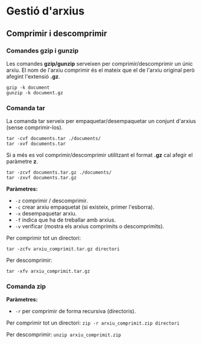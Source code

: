 # Gestió d'arxius

## Comprimir i descomprimir

### Comandes gzip i gunzip

Les comandes **gzip/gunzip** serveixen per comprimir/descomprimir un únic arxiu.
El nom de l'arxiu comprimir és el mateix que el de l'arxiu original però afegint l'extensió **.gz**.

```
gzip -k document
gunzip -k document.gz
```

### Comanda tar

La comanda tar serveix per empaquetar/desempaquetar un conjunt d'arxius (sense comprimir-los).

```
tar -cvf documents.tar ./documents/
tar -xvf documents.tar
```

Si a més es vol comprimir/descomprimir utilitzant el format **.gz** cal afegir el paràmetre **z**.

```
tar -zcvf documents.tar.gz ./documents/
tar -zxvf documents.tar.gz
```

**Paràmetres:**
* `-z` comprimir / descomprimir.
* `-c` crear arxiu empaquetat (si existeix, primer l'esborra).
* `-x` desempaquetar arxiu.
* `-f` indica que ha de treballar amb arxius.
* `-v` verificar (mostra els arxius comprimits o descomprimits).

Per comprimir tot un directori:

`tar -zcfv arxiu_comprimit.tar.gz directori`

Per descomprimir:

`tar -xfv arxiu_comprimit.tar.gz`

### Comanda zip

**Paràmetres:**
* `-r` per comprimir de forma recursiva (directoris).

Per comprimir tot un directori:
`zip -r arxiu_comprimit.zip directori`

Per descomprimir:
`unzip arxiu_comprimit.zip`